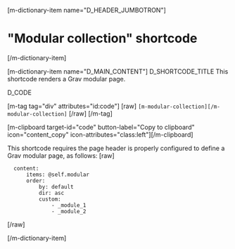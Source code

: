[m-dictionary-item name="D_HEADER_JUMBOTRON"]
  # "Modular collection" shortcode
[/m-dictionary-item]

[m-dictionary-item name="D_MAIN_CONTENT"]
  D_SHORTCODE_TITLE
  This shortcode renders a Grav modular page.

  D_CODE

  [m-tag tag="div" attributes="id:code"]
    [raw]
    ```
      [m-modular-collection][/m-modular-collection]
    ```
    [/raw]
  [/m-tag]  

  [m-clipboard target-id="code" button-label="Copy to clipboard" icon="content_copy" icon-attributes="class:left"][/m-clipboard]

  This shortcode requires the page header is properly configured to define a Grav modular page, as follows:
  [raw]
  ```
    content:
        items: @self.modular
        order:
            by: default
            dir: asc
            custom:
                - _module_1
                - _module_2
  ```
  [/raw]

[/m-dictionary-item]
